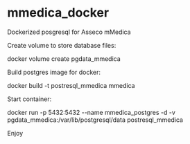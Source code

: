 # mmedica_docker
Dockerized posgresql for Asseco mMedica

Create volume to store database files:

docker volume create pgdata_mmedica

Build postgres image for docker:

docker build -t postresql_mmedica mmedica

Start container:

docker run -p 5432:5432 --name mmedica_postgres -d -v pgdata_mmedica:/var/lib/postgresql/data postresql_mmedica

Enjoy
